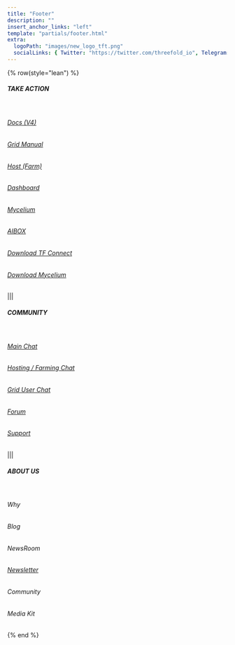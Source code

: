 ```yaml
---
title: "Footer"
description: ""
insert_anchor_links: "left"
template: "partials/footer.html"
extra:
  logoPath: "images/new_logo_tft.png"
  socialLinks: { Twitter: "https://twitter.com/threefold_io", Telegram: "https://t.me/threefoldnews", Github: "https://github.com/threefoldfoundation", Github2: "https://github.com/threefoldtech"}
---
```


{% row(style="lean") %}

##### TAKE ACTION

<br>

###### [Docs (V4)](https://docs.threefold.io/docs/introduction)

###### [Grid Manual](https://manual.grid.tf/)

###### [Host (Farm)](https://docs.threefold.io/docs/category/become-a-farmer)

###### [Dashboard](https://dashboard.grid.tf/)

###### [Mycelium](https://mycelium.threefold.io/)

###### [AIBOX](https://aibox.threefold.io/)

###### [Download TF Connect](https://manual.grid.tf/labs/documentation/tfconnect_toc/tfconnect_installation)

###### [Download Mycelium](https://manual.grid.tf/labs/documentation/system_administrators/mycelium_toc/mycelium_app)

|||

##### <span class="text-gray-100">COMMUNITY</span>

<br>

###### [Main Chat](https://t.me/threefold)

###### [Hosting / Farming Chat](https://t.me/threefoldfarmers)

###### [Grid User Chat](https://t.me/threefoldtesting)

###### [Forum](https://forum.threefold.io/)

###### [Support](https://threefoldfaq.crisp.help/en/)

|||

##### ABOUT US

<br>

<h6><a target="_self" onclick="window.location.href='/why'">Why</a></h6>

<h6><a target="_self" onclick="window.location.href='/blog'">Blog</a></h6>

<h6><a target="_self" onclick="window.location.href='/newsroom'">NewsRoom</a></h6>

<h6><a target="_self" href="javascript:;" onclick="ml_account('webforms', '3562741', 'n7q9l7', 'show')">Newsletter</a></h6>

<h6><a target="_self" onclick="window.location.href='/community'">Community</a></h6>

<h6><a target="_self" onclick="window.location.href='/media'">Media Kit</a></h6>



{% end %}